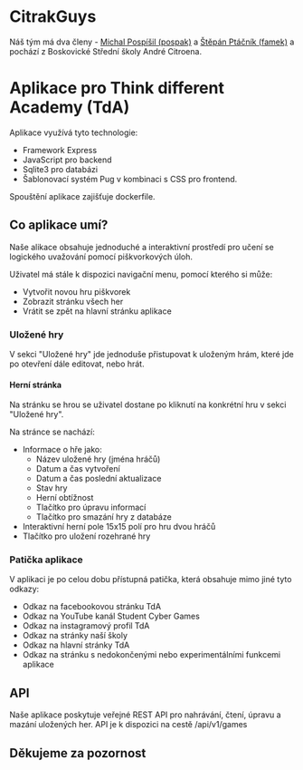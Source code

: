 
# CitrakGuys
Náš tým má dva členy - [Michal Pospíšil (pospak)](https://github.com/pospak) a [Štěpán Ptáčník (famek)](https://github.com/F4m3k) a pochází z Boskovické Střední školy André Citroena.
# Aplikace pro Think different Academy (TdA)
Aplikace využívá tyto technologie:
- Framework Express
- JavaScript pro backend
- Sqlite3 pro databázi
- Šablonovací systém Pug v kombinaci s CSS pro frontend.

Spouštění aplikace zajišťuje dockerfile.

## Co aplikace umí?
Naše alikace obsahuje jednoduché a interaktivní prostředí pro učení se logického uvažování pomocí piškvorkových úloh. 

Uživatel má stále k dispozici navigační menu, pomocí kterého si může:
- Vytvořit novou hru piškvorek
- Zobrazit stránku všech her
- Vrátit se zpět na hlavní stránku aplikace

### Uložené hry
V sekci "Uložené hry" jde jednoduše přistupovat k uloženým hrám, které jde po otevření dále editovat, nebo hrát.  

#### Herní stránka
Na stránku se hrou se uživatel dostane po kliknutí na konkrétní hru v sekci "Uložené hry". 

Na stránce se nachází:
- Informace o hře jako:
    - Název uložené hry (jména hráčů)
    - Datum a čas vytvoření
    - Datum a čas poslední aktualizace
    - Stav hry
    - Herní obtížnost
    - Tlačítko pro úpravu informací
    - Tlačítko pro smazání hry z databáze
- Interaktivní herní pole 15x15 polí pro hru dvou hráčů
- Tlačítko pro uložení rozehrané hry

### Patička aplikace
V aplikaci je po celou dobu přístupná patička, která obsahuje mimo jiné tyto odkazy:
- Odkaz na facebookovou stránku TdA
- Odkaz na YouTube kanál Student Cyber Games
- Odkaz na instagramový profil TdA
- Odkaz na stránky naší školy
- Odkaz na hlavní stránky TdA
- Odkaz na stránku s nedokončenými nebo experimentálními funkcemi aplikace

## API
Naše aplikace poskytuje veřejné REST API pro nahrávání, čtení, úpravu a mazání uložených her.
API je k dispozici na cestě /api/v1/games

Děkujeme za pozornost
-

